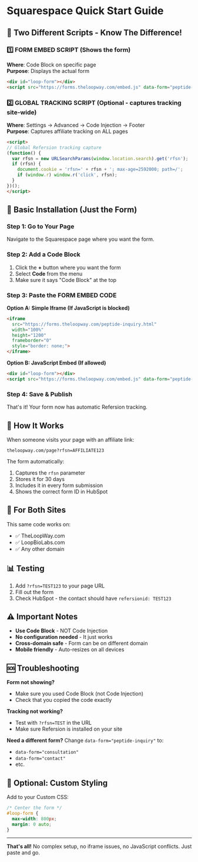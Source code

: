 # Squarespace Quick Start Guide

## 🎯 Two Different Scripts - Know The Difference!

### 1️⃣ FORM EMBED SCRIPT (Shows the form)
**Where**: Code Block on specific page  
**Purpose**: Displays the actual form

```html
<div id="loop-form"></div>
<script src="https://forms.theloopway.com/embed.js" data-form="peptide-inquiry"></script>
```

### 2️⃣ GLOBAL TRACKING SCRIPT (Optional - captures tracking site-wide)
**Where**: Settings → Advanced → Code Injection → Footer  
**Purpose**: Captures affiliate tracking on ALL pages

```html
<script>
// Global Refersion tracking capture
(function() {
  var rfsn = new URLSearchParams(window.location.search).get('rfsn');
  if (rfsn) {
    document.cookie = 'rfsn=' + rfsn + '; max-age=2592000; path=/';
    if (window.r) window.r('click', rfsn);
  }
})();
</script>
```

## 🚀 Basic Installation (Just the Form)

### Step 1: Go to Your Page
Navigate to the Squarespace page where you want the form.

### Step 2: Add a Code Block
1. Click the **+** button where you want the form
2. Select **Code** from the menu
3. Make sure it says "Code Block" at the top

### Step 3: Paste the FORM EMBED CODE

**Option A: Simple Iframe (If JavaScript is blocked)**
```html
<iframe 
  src="https://forms.theloopway.com/peptide-inquiry.html" 
  width="100%" 
  height="1200" 
  frameborder="0" 
  style="border: none;">
</iframe>
```

**Option B: JavaScript Embed (If allowed)**
```html
<div id="loop-form"></div>
<script src="https://forms.theloopway.com/embed.js" data-form="peptide-inquiry"></script>
```

### Step 4: Save & Publish
That's it! Your form now has automatic Refersion tracking.

## 🎯 How It Works

When someone visits your page with an affiliate link:
```
theloopway.com/page?rfsn=AFFILIATE123
```

The form automatically:
1. Captures the `rfsn` parameter
2. Stores it for 30 days
3. Includes it in every form submission
4. Shows the correct form ID in HubSpot

## 🔧 For Both Sites

This same code works on:
- ✅ TheLoopWay.com
- ✅ LoopBioLabs.com
- ✅ Any other domain

## 📊 Testing

1. Add `?rfsn=TEST123` to your page URL
2. Fill out the form
3. Check HubSpot - the contact should have `refersionid: TEST123`

## ⚠️ Important Notes

- **Use Code Block** - NOT Code Injection
- **No configuration needed** - It just works
- **Cross-domain safe** - Form can be on different domain
- **Mobile friendly** - Auto-resizes on all devices

## 🆘 Troubleshooting

**Form not showing?**
- Make sure you used Code Block (not Code Injection)
- Check that you copied the code exactly

**Tracking not working?**
- Test with `?rfsn=TEST` in the URL
- Make sure Refersion is installed on your site

**Need a different form?**
Change `data-form="peptide-inquiry"` to:
- `data-form="consultation"`
- `data-form="contact"`
- etc.

## 🎨 Optional: Custom Styling

Add to your Custom CSS:
```css
/* Center the form */
#loop-form {
  max-width: 800px;
  margin: 0 auto;
}
```

---

**That's all!** No complex setup, no iframe issues, no JavaScript conflicts. Just paste and go.
